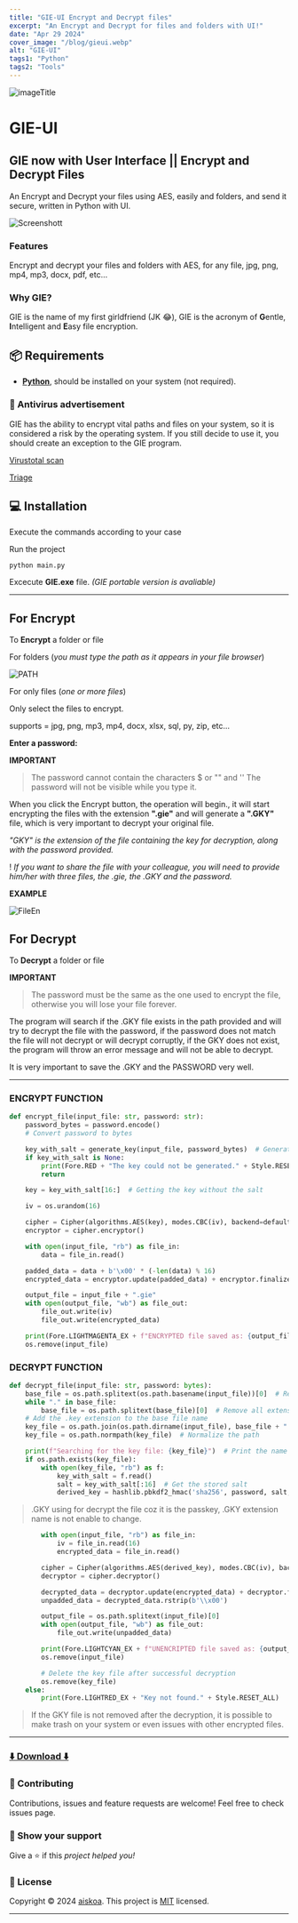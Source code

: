 ```yaml
---
title: "GIE-UI Encrypt and Decrypt files"
excerpt: "An Encrypt and Decrypt for files and folders with UI!"
date: "Apr 29 2024"
cover_image: "/blog/gieui.webp"
alt: "GIE-UI"
tags1: "Python"
tags2: "Tools"
---
```


![imageTitle](https://raw.githubusercontent.com/aiskoadt/GIE-UI/main/img/title.png)

# GIE-UI

## GIE now with User Interface || Encrypt and Decrypt Files

An Encrypt and Decrypt your files using AES, easily and folders, and send it secure, written in Python with UI.

![Screenshott](https://i.imgur.com/NC2A0HT.jpeg)

### Features

Encrypt and decrypt your files and folders with AES, for any file, jpg, png, mp4, mp3, docx, pdf, etc... 

### Why GIE?

GIE is the name of my first girldfriend (JK 😂), GIE is the acronym of **G**entle, **I**ntelligent and **E**asy file encryption.

## 📦 Requirements

- **[Python](https://www.python.org/downloads/)**, should be installed on your system (not required).

### 🦠 Antivirus advertisement

GIE has the ability to encrypt vital paths and files on your system, so it is considered a risk by the operating system. If you still decide to use it, you should create an exception to the GIE program.

[Virustotal scan](https://www.virustotal.com/gui/file/49a6c879bb46ad0f357a545f6f6577bb418c7f210cac60556f45051a9473851b/detection)

[Triage](https://tria.ge/240428-bnst8acg68)

## 💻 Installation

Execute the commands according to your case

Run the project

```batch
python main.py
```

Excecute **GIE.exe** file.
*(GIE portable version is avaliable)*

---

## For Encrypt

To **Encrypt** a folder or file

For folders (_you must type the path as it appears in your file browser_)

![PATH](https://i.imgur.com/Lah8Ri8.png)

For only files (_one or more files_)

Only select the files to encrypt.

supports = jpg, png, mp3, mp4, docx, xlsx, sql, py, zip, etc...

**Enter a password:**

**IMPORTANT**

> The password cannot contain the characters $ or "" and ''
> The password will not be visible while you type it.

When you click the Encrypt button, the operation will begin., it will start encrypting the files with the extension **".gie"** and will generate a **".GKY"** file, which is very important to decrypt your original file.

*"GKY" is the extension of the file containing the key for decryption, along with the password provided.*

! *If you want to share the file with your colleague, you will need to provide him/her with three files, the .gie, the .GKY and the password.*

**EXAMPLE**

![FileEn](https://i.imgur.com/pGLWaxL.jpeg)


## For Decrypt

To **Decrypt** a folder or file

**IMPORTANT**  
> The password must be the same as the one used to encrypt the file, otherwise you will lose your file forever.

The program will search if the .GKY file exists in the path provided and will try to decrypt the file with the password, if the password does not match the file will not decrypt or will decrypt corruptly, if the GKY does not exist, the program will throw an error message and will not be able to decrypt.

It is very important to save the .GKY and the PASSWORD very well.

---

### ENCRYPT FUNCTION

```python
def encrypt_file(input_file: str, password: str):
    password_bytes = password.encode()  
    # Convert password to bytes

    key_with_salt = generate_key(input_file, password_bytes)  # Generate the key using bytes
    if key_with_salt is None:
        print(Fore.RED + "The key could not be generated." + Style.RESET_ALL)
        return

    key = key_with_salt[16:]  # Getting the key without the salt

    iv = os.urandom(16)

    cipher = Cipher(algorithms.AES(key), modes.CBC(iv), backend=default_backend())
    encryptor = cipher.encryptor()

    with open(input_file, "rb") as file_in:
        data = file_in.read()

    padded_data = data + b'\x00' * (-len(data) % 16)
    encrypted_data = encryptor.update(padded_data) + encryptor.finalize()

    output_file = input_file + ".gie"
    with open(output_file, "wb") as file_out:
        file_out.write(iv)
        file_out.write(encrypted_data)

    print(Fore.LIGHTMAGENTA_EX + f"ENCRYPTED file saved as: {output_file}" + Style.RESET_ALL)
    os.remove(input_file)
```

### DECRYPT FUNCTION

```python
def decrypt_file(input_file: str, password: bytes):
    base_file = os.path.splitext(os.path.basename(input_file))[0]  # Remove all extensions
    while "." in base_file:
        base_file = os.path.splitext(base_file)[0]  # Remove all extensions
    # Add the .key extension to the base file name
    key_file = os.path.join(os.path.dirname(input_file), base_file + ".GKY")
    key_file = os.path.normpath(key_file)  # Normalize the path

    print(f"Searching for the key file: {key_file}")  # Print the name of the key file we are looking for
    if os.path.exists(key_file):
        with open(key_file, "rb") as f:
            key_with_salt = f.read()
            salt = key_with_salt[:16]  # Get the stored salt
            derived_key = hashlib.pbkdf2_hmac('sha256', password, salt, 100000, 32)
```

> .GKY using for decrypt the file coz it is the passkey, .GKY extension name is not enable to change.

```python
        with open(input_file, "rb") as file_in:
            iv = file_in.read(16)
            encrypted_data = file_in.read()

        cipher = Cipher(algorithms.AES(derived_key), modes.CBC(iv), backend=default_backend())
        decryptor = cipher.decryptor()

        decrypted_data = decryptor.update(encrypted_data) + decryptor.finalize()
        unpadded_data = decrypted_data.rstrip(b'\\x00')

        output_file = os.path.splitext(input_file)[0]
        with open(output_file, "wb") as file_out:
            file_out.write(unpadded_data)

        print(Fore.LIGHTCYAN_EX + f"UNENCRIPTED file saved as: {output_file}" + Style.RESET_ALL)
        os.remove(input_file)
```

```python
        # Delete the key file after successful decryption
        os.remove(key_file)
    else:
        print(Fore.LIGHTRED_EX + "Key not found." + Style.RESET_ALL)
```

> If the GKY file is not removed after the decryption, it is possible to make trash on your system or even issues with other encrypted files.

---

### [⬇️ Download ⬇️](https://aiskoadt.github.io/scripts/GIE/)

### 🤝 Contributing

Contributions, issues and feature requests are welcome! Feel free to check issues page.

### 💜 Show your support

Give a ⭐️ if this _project helped you!_ 

### 📝 License

Copyright © 2024 [aiskoa](https://aiskoa.vercel.app). This project is [MIT](/LICENSE) licensed.

---
